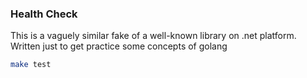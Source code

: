 ### Health Check

This is a vaguely similar fake of a well-known library on .net platform. Written just to get practice some concepts of golang

```sh
make test
```
